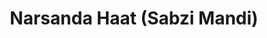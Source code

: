 ---
title: "Narsanda Haat (Sabzi Mandi)"
url: /narsanda/narsanda-haat-sabzi-mandi/
shop: greengrocer
---
